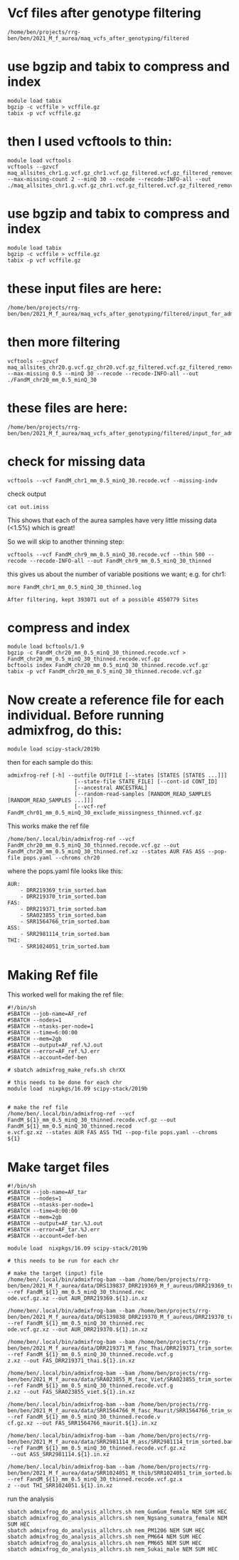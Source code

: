 # Vcf files after genotype filtering
```
/home/ben/projects/rrg-ben/ben/2021_M_f_aurea/maq_vcfs_after_genotyping/filtered
```
# use bgzip and tabix to compress and index
```
module load tabix
bgzip -c vcffile > vcffile.gz
tabix -p vcf vcffile.gz
```

# then I used vcftools to thin:
```
module load vcftools
vcftools --gzvcf maq_allsites_chr1.g.vcf.gz_chr1.vcf.gz_filtered.vcf.gz_filtered_removed.vcf.gz --max-missing-count 2 --minQ 30 --recode --recode-INFO-all --out ./maq_allsites_chr1.g.vcf.gz_chr1.vcf.gz_filtered.vcf.gz_filtered_removed.vcf.gz.recode_maxmissingcount_2.vcf
```
# use bgzip and tabix to compress and index
```
module load tabix
bgzip -c vcffile > vcffile.gz
tabix -p vcf vcffile.gz
```
# these input files are here:
```
/home/ben/projects/rrg-ben/ben/2021_M_f_aurea/maq_vcfs_after_genotyping/filtered/input_for_admixfrog
```

# then more filtering
```
vcftools --gzvcf maq_allsites_chr20.g.vcf.gz_chr20.vcf.gz_filtered.vcf.gz_filtered_removed.vcf.gz.recode_maxmissingcount_2.vcf.recode.vcf.gz --max-missing 0.5 --minQ 30 --recode --recode-INFO-all --out ./FandM_chr20_mm_0.5_minQ_30
```
# these files are here:
```
/home/ben/projects/rrg-ben/ben/2021_M_f_aurea/maq_vcfs_after_genotyping/filtered/input_for_admixfrog/final_input
```

# check for missing data
```
vcftools --vcf FandM_chr1_mm_0.5_minQ_30.recode.vcf --missing-indv
```
check output
```
cat out.imiss
```
This shows that each of the aurea samples have very little missing data (<1.5%) which is great!

So we will skip to another thinning step:
```
vcftools --vcf FandM_chr9_mm_0.5_minQ_30.recode.vcf --thin 500 --recode --recode-INFO-all --out FandM_chr9_mm_0.5_minQ_30_thinned
```
this gives us about the number of variable positions we want; e.g. for chr1:
```
more FandM_chr1_mm_0.5_minQ_30_thinned.log
```
```
After filtering, kept 393071 out of a possible 4550779 Sites
```

# compress and index
```
module load bcftools/1.9
bgzip -c FandM_chr20_mm_0.5_minQ_30_thinned.recode.vcf > FandM_chr20_mm_0.5_minQ_30_thinned.recode.vcf.gz
bcftools index FandM_chr20_mm_0.5_minQ_30_thinned.recode.vcf.gz
tabix -p vcf FandM_chr20_mm_0.5_minQ_30_thinned.recode.vcf.gz
```

# Now create a reference file for each individual. Before running admixfrog, do this:

```
module load scipy-stack/2019b
```

then for each sample do this:
```
admixfrog-ref [-h] --outfile OUTFILE [--states [STATES [STATES ...]]]
                     [--state-file STATE_FILE] [--cont-id CONT_ID]
                     [--ancestral ANCESTRAL]
                     [--random-read-samples [RANDOM_READ_SAMPLES [RANDOM_READ_SAMPLES ...]]]
                     [--vcf-ref FandM_chr01_mm_0.5_minQ_30_exclude_missingness_thinned.vcf.gz
```
This works make the ref file
```
/home/ben/.local/bin/admixfrog-ref --vcf FandM_chr20_mm_0.5_minQ_30_thinned.recode.vcf.gz --out FandM_chr20_mm_0.5_minQ_30_thinned.ref.xz --states AUR FAS ASS --pop-file pops.yaml --chroms chr20
```
where the pops.yaml file looks like this:
```
AUR:
    - DRR219369_trim_sorted.bam
    - DRR219370_trim_sorted.bam
FAS:
    - DRR219371_trim_sorted.bam
    - SRA023855_trim_sorted.bam
    - SRR1564766_trim_sorted.bam
ASS:
    - SRR2981114_trim_sorted.bam
THI:
    - SRR1024051_trim_sorted.bam
```

# Making Ref file
This worked well for making the ref file:
```
#!/bin/sh
#SBATCH --job-name=AF_ref
#SBATCH --nodes=1
#SBATCH --ntasks-per-node=1
#SBATCH --time=6:00:00
#SBATCH --mem=2gb
#SBATCH --output=AF_ref.%J.out
#SBATCH --error=AF_ref.%J.err
#SBATCH --account=def-ben

# sbatch admixfrog_make_refs.sh chrXX

# this needs to be done for each chr
module load  nixpkgs/16.09 scipy-stack/2019b


# make the ref file
/home/ben/.local/bin/admixfrog-ref --vcf FandM_${1}_mm_0.5_minQ_30_thinned.recode.vcf.gz --out FandM_${1}_mm_0.5_minQ_30_thinned.recod
e.vcf.gz.xz --states AUR FAS ASS THI --pop-file pops.yaml --chroms ${1}
```

# Make target files
```
#!/bin/sh
#SBATCH --job-name=AF_tar
#SBATCH --nodes=1
#SBATCH --ntasks-per-node=1
#SBATCH --time=8:00:00
#SBATCH --mem=2gb
#SBATCH --output=AF_tar.%J.out
#SBATCH --error=AF_tar.%J.err
#SBATCH --account=def-ben

module load  nixpkgs/16.09 scipy-stack/2019b

# this needs to be run for each chr

# make the target (input) file
/home/ben/.local/bin/admixfrog-bam --bam /home/ben/projects/rrg-ben/ben/2021_M_f_aurea/data/DRS139837_DRR219369_M_f_aureus/DRR219369_trim_sorted.bam_rg.bam --ref FandM_${1}_mm_0.5_minQ_30_thinned.rec
ode.vcf.gz.xz --out AUR_DRR219369.${1}.in.xz

/home/ben/.local/bin/admixfrog-bam --bam /home/ben/projects/rrg-ben/ben/2021_M_f_aurea/data/DRS139838_DRR219370_M_f_aureus/DRR219370_trim_sorted.bam_rg.bam --ref FandM_${1}_mm_0.5_minQ_30_thinned.rec
ode.vcf.gz.xz --out AUR_DRR219370.${1}.in.xz

/home/ben/.local/bin/admixfrog-bam --bam /home/ben/projects/rrg-ben/ben/2021_M_f_aurea/data/DRR219371_M_fasc_Thai/DRR219371_trim_sorted.bam_rg.bam --ref FandM_${1}_mm_0.5_minQ_30_thinned.recode.vcf.g
z.xz --out FAS_DRR219371_thai.${1}.in.xz

/home/ben/.local/bin/admixfrog-bam --bam /home/ben/projects/rrg-ben/ben/2021_M_f_aurea/data/SRA023855_M_fasc_Viet/SRA023855_trim_sorted.bam_rg.bam --ref FandM_${1}_mm_0.5_minQ_30_thinned.recode.vcf.g
z.xz --out FAS_SRA023855_viet.${1}.in.xz

/home/ben/.local/bin/admixfrog-bam --bam /home/ben/projects/rrg-ben/ben/2021_M_f_aurea/data/SRR1564766_M_fasc_Maurit/SRR1564766_trim_sorted.bam_rg.bam --ref FandM_${1}_mm_0.5_minQ_30_thinned.recode.v
cf.gz.xz --out FAS_SRR1564766_maurit.${1}.in.xz

/home/ben/.local/bin/admixfrog-bam --bam /home/ben/projects/rrg-ben/ben/2021_M_f_aurea/data/SRR2981114_M_ass/SRR2981114_trim_sorted.bam_rg.bam --ref FandM_${1}_mm_0.5_minQ_30_thinned.recode.vcf.gz.xz
 --out ASS_SRR2981114.${1}.in.xz

/home/ben/.local/bin/admixfrog-bam --bam /home/ben/projects/rrg-ben/ben/2021_M_f_aurea/data/SRR1024051_M_thib/SRR1024051_trim_sorted.bam_rg.bam --ref FandM_${1}_mm_0.5_minQ_30_thinned.recode.vcf.gz.x
z --out THI_SRR1024051.${1}.in.xz
```

run the analysis 
```
sbatch admixfrog_do_analysis_allchrs.sh nem_GumGum_female NEM SUM HEC
sbatch admixfrog_do_analysis_allchrs.sh nem_Ngsang_sumatra_female NEM SUM HEC
sbatch admixfrog_do_analysis_allchrs.sh nem_PM1206 NEM SUM HEC
sbatch admixfrog_do_analysis_allchrs.sh nem_PM664 NEM SUM HEC
sbatch admixfrog_do_analysis_allchrs.sh nem_PM665 NEM SUM HEC
sbatch admixfrog_do_analysis_allchrs.sh nem_Sukai_male NEM SUM HEC
```
